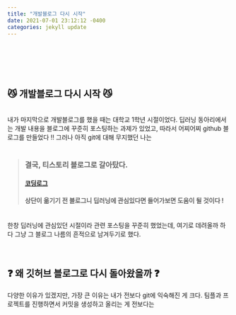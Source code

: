 ```yaml
---
title: "개발블로그 다시 시작"
date: 2021-07-01 23:12:12 -0400
categories: jekyll update
---
```


<br>
<br>
<br>
<br>

## 😼 개발블로그 다시 시작 😼

<br>내가 마지막으로 개발블로그를 했을 때는 대학교 1학년 시절이었다.
딥러닝 동아리에서는 개발 내용을 블로그에 꾸준히 포스팅하는 과제가 있었고,
따라서 어찌어찌 github 블로그를 만들었다 !!
그러나 아직 git에 대해 무지했던 나는
<br><br>


> ### **결국, 티스토리 블로그로 갈아탔다.**
> #### [코딩로그](https://jumpjump3030.tistory.com/)
> #### 상단이 옮기기 전 블로그니 딥러닝에 관심있다면 들어가보면 도움이 될 것이다 !

<br>한창 딥러닝에 관심있던 시절이라 관련 포스팅을 꾸준히 했었는데, 여기로 데려올까 하다 그냥 그 블로그 나름의 흔적으로 남겨두기로 했다.<br><br><br>

## ❓ 왜 깃허브 블로그로 다시 돌아왔을까 ❓

다양한 이유가 있겠지만, 가장 큰 이유는 내가 전보다 git에 익숙해진 게 크다.
팀플과 프로젝트를 진행하면서 커밋을 생성하고 올리는 게 전보다는 